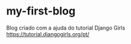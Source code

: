 # my-first-blog
Blog criado com a ajuda do tutorial Django Girls
https://tutorial.djangogirls.org/pt/
